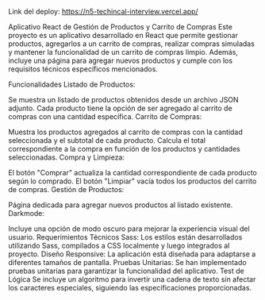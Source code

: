 Link del deploy: https://n5-techincal-interview.vercel.app/

Aplicativo React de Gestión de Productos y Carrito de Compras
Este proyecto es un aplicativo desarrollado en React que permite gestionar productos, agregarlos a un carrito de compras, realizar compras simuladas y mantener la funcionalidad de un carrito de compras limpio. Además, incluye una página para agregar nuevos productos y cumple con los requisitos técnicos específicos mencionados.

Funcionalidades
Listado de Productos:

Se muestra un listado de productos obtenidos desde un archivo JSON adjunto.
Cada producto tiene la opción de ser agregado al carrito de compras con una cantidad específica.
Carrito de Compras:

Muestra los productos agregados al carrito de compras con la cantidad seleccionada y el subtotal de cada producto.
Calcula el total correspondiente a la compra en función de los productos y cantidades seleccionadas.
Compra y Limpieza:

El botón "Comprar" actualiza la cantidad correspondiente de cada producto según lo comprado.
El botón "Limpiar" vacía todos los productos del carrito de compras.
Gestión de Productos:

Página dedicada para agregar nuevos productos al listado existente.
Darkmode:

Incluye una opción de modo oscuro para mejorar la experiencia visual del usuario.
Requerimientos Técnicos
Sass: Los estilos están desarrollados utilizando Sass, compilados a CSS localmente y luego integrados al proyecto.
Diseño Responsive: La aplicación está diseñada para adaptarse a diferentes tamaños de pantalla.
Pruebas Unitarias: Se han implementado pruebas unitarias para garantizar la funcionalidad del aplicativo.
Test de Lógica
Se incluye un algoritmo para invertir una cadena de texto sin afectar los caracteres especiales, siguiendo las especificaciones proporcionadas.
